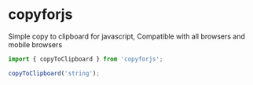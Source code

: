 # copyforjs

Simple copy to clipboard for javascript, Compatible with all browsers and mobile browsers

```js
import { copyToClipboard } from 'copyforjs';
```
```js
copyToClipboard('string');
```
